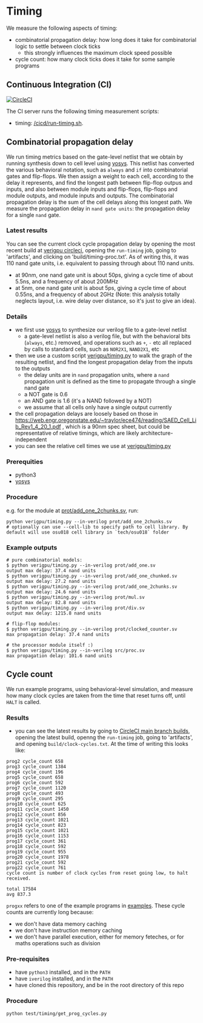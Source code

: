 # Timing

We measure the following aspects of timing:
- combinatorial propagation delay: how long does it take for combinatorial logic to settle between clock ticks
    - this strongly influences the maximum clock speed possible
- cycle count: how many clock ticks does it take for some sample programs

## Continuous Integration (CI)

[![CircleCI](https://circleci.com/gh/hughperkins/verigpu/tree/main.svg?style=svg)](https://circleci.com/gh/hughperkins/verigpu/tree/main)

The CI server runs the following timing measurement scripts:
- timing: [/cicd/run-timing.sh](/cicd/run-timing.sh).

## Combinatorial propagation delay

We run timing metrics based on the gate-level netlist that we obtain by running synthesis down to cell level using [yosys](http://bygone.clairexen.net/yosys/). This netlist has converted the various behavioral notation, such as `always` and `if` into combinatorial gates and flip-flops. We then assign a weight to each cell, according to the delay it represents, and find the longest path between flip-flop outpus and inputs, and also between module inputs and flip-flops, flip-flops and module outputs, and module inputs and outputs. The combinatorial propagation delay is the sum of the cell delays along this longest path. We measure the propagation delay in `nand gate units`: the propagation delay for a single `nand` gate.

### Latest results

You can see the current clock cycle propagation delay by opening the most recent build at [verigpu circleci](https://app.circleci.com/pipelines/github/hughperkins/verigpu?branch=main&filter=all), opening the `run-timing` job, going to 'artifacts', and clicking on 'build/timing-proc.txt'. As of writing this, it was 110 nand gate units, i.e. equivalent to passing through about 110 nand units.
- at 90nm, one nand gate unit is about 50ps, giving a cycle time of about 5.5ns, and a frequency of about 200MHz
- at 5nm, one nand gate unit is about 5ps, giving a cycle time of about 0.55ns, and a frequency of about 2GHz
(Note: this analysis totally neglects layout, i.e. wire delay over distance, so it's just to give an idea).

### Details

- we first use [yosys](http://bygone.clairexen.net/yosys/) to synthesize our verilog file to a gate-level netlist
    - a gate-level netlist is also a verilog file, but with the behavioral bits (`always`, etc.) removed, and operations such as `+`, `-` etc all replaced by calls to standard cells, such as `NOR2X1`, `NAND2X1`, etc
- then we use a custom script [verigpu/timing.py](/verigpu/timing.py) to walk the graph of the resulting netlist, and find the longest propagation delay from the inputs to the outputs
    - the delay units are in `nand` propagation units, where a `nand` propagation unit is defined as the time to propagate through a single nand gate
    - a NOT gate is 0.6
    - an AND gate is 1.6 (it's a NAND followed by a NOT)
    - we assume that all cells only have a single output currently
- the cell propagation delays are loosely based on those in https://web.engr.oregonstate.edu/~traylor/ece474/reading/SAED_Cell_Lib_Rev1_4_20_1.pdf , which is a 90nm spec sheet, but could be representative of relative timings, which are likely architecture-independent
- you can see the relative cell times we use at [verigpu/timing.py](https://github.com/hughperkins/verigpu/blob/c4e37bdde601829f3959935e564503dbe30677fa/verigpu/timing.py#L25-L46)

### Prerequities

- python3
- [yosys](http://bygone.clairexen.net/yosys/)

### Procedure

e.g. for the module at [prot/add_one_2chunks.sv](/prot/add/add_one_2chunks.sv), run:

```
python verigpu/timing.py --in-verilog prot/add_one_2chunks.sv
# optionally can use --cell-lib to specify path to cell library. By default will use osu018 cell library in `tech/osu018` folder
```

### Example outputs

```
# pure combinatorial models:
$ python verigpu/timing.py --in-verilog prot/add_one.sv 
output max delay: 37.4 nand units
$ python verigpu/timing.py --in-verilog prot/add_one_chunked.sv 
output max delay: 27.2 nand units
$ python verigpu/timing.py --in-verilog prot/add_one_2chunks.sv 
output max delay: 24.6 nand units
$ python verigpu/timing.py --in-verilog prot/mul.sv 
output max delay: 82.8 nand units
$ python verigpu/timing.py --in-verilog prot/div.sv 
output max delay: 1215.8 nand units

# flip-flop modules:
$ python verigpu/timing.py --in-verilog prot/clocked_counter.sv 
max propagation delay: 37.4 nand units

# the processor module itself :)
$ python verigpu/timing.py --in-verilog src/proc.sv
max propagation delay: 101.6 nand units
```

## Cycle count

We run example programs, using behavioral-level simulation, and measure how many clock cycles are taken from the time that reset turns off, until `HALT` is called.

### Results

- you can see the latest results by going to [CircleCI main branch builds](https://app.circleci.com/pipelines/github/hughperkins/verigpu?branch=main&filter=all), opening the latest build, openng the `run-timing` job, going to 'artifacts', and opening `build/clock-cycles.txt`. At the time of writing this looks like:

```
prog2 cycle_count 658
prog3 cycle_count 1384
prog4 cycle_count 196
prog5 cycle_count 658
prog6 cycle_count 592
prog7 cycle_count 1120
prog8 cycle_count 493
prog9 cycle_count 295
prog10 cycle_count 625
prog11 cycle_count 1450
prog12 cycle_count 856
prog13 cycle_count 1021
prog14 cycle_count 823
prog15 cycle_count 1021
prog16 cycle_count 1153
prog17 cycle_count 361
prog18 cycle_count 592
prog19 cycle_count 955
prog20 cycle_count 1978
prog21 cycle_count 592
prog22 cycle_count 761
cycle count is number of clock cycles from reset going low, to halt received.

total 17584
avg 837.3
```

`progxx` refers to one of the example programs in [examples](/examples). These cycle counts are currently long because:
- we don't have data memory caching
- we don't have instruction memory caching
- we don't have parallel execution, either for memory feteches, or for maths operations such as division

### Pre-requisites

- have `python3` installed, and in the `PATH`
- have `iverilog` installed, and in the `PATH`
- have cloned this repository, and be in the root directory of this repo

### Procedure

```
python test/timing/get_prog_cycles.py
```
